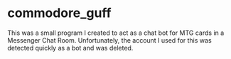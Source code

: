 # commodore_guff

This was a small program I created to act as a chat bot for MTG cards in a Messenger Chat Room. Unfortunately, the account I used for this was detected quickly as a bot and was deleted.
